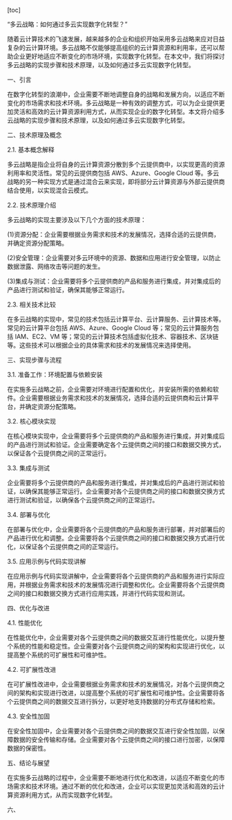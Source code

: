 
[toc]                    
                
                
“多云战略：如何通过多云实现数字化转型？”

随着云计算技术的飞速发展，越来越多的企业和组织开始采用多云战略来应对日益复杂的云计算环境。多云战略不仅能够提高组织的云计算资源和利用率，还可以帮助企业更好地适应不断变化的市场环境，实现数字化转型。在本文中，我们将探讨多云战略的实现步骤和技术原理，以及如何通过多云实现数字化转型。

一、引言

在数字化转型的浪潮中，企业需要不断地调整自身的战略和发展方向，以适应不断变化的市场需求和技术环境。多云战略是一种有效的调整方式，可以为企业提供更加灵活和高效的云计算资源利用方式，从而实现企业的数字化转型。本文将介绍多云战略的实现步骤和技术原理，以及如何通过多云实现数字化转型。

二、技术原理及概念

2.1. 基本概念解释

多云战略是指企业将自身的云计算资源分散到多个云提供商中，以实现更高的资源利用率和灵活性。常见的云提供商包括 AWS、Azure、Google Cloud 等。多云战略的另一种实现方式是通过混合云来实现，即将部分云计算资源与外部云提供商结合使用，以实现混合云模式。

2.2. 技术原理介绍

多云战略的实现主要涉及以下几个方面的技术原理：

(1)资源分配：企业需要根据业务需求和技术的发展情况，选择合适的云提供商，并确定资源分配策略。

(2)安全管理：企业需要对多云环境中的资源、数据和应用进行安全管理，以防止数据泄露、网络攻击等问题的发生。

(3)集成与测试：企业需要将多个云提供商的产品和服务进行集成，并对集成后的产品进行测试和验证，确保其能够正常运行。

2.3. 相关技术比较

在多云战略的实现中，常见的技术包括云计算平台、云计算服务、云计算技术等。常见的云计算平台包括 AWS、Azure、Google Cloud 等；常见的云计算服务包括 IAM、EC2、VM 等；常见的云计算技术包括虚拟化技术、容器技术、区块链等。这些技术可以根据企业的具体需求和技术的发展情况来选择使用。

三、实现步骤与流程

3.1. 准备工作：环境配置与依赖安装

在实施多云战略之前，企业需要对环境进行配置和优化，并安装所需的依赖和软件。企业需要根据业务需求和技术的发展情况，选择合适的云提供商和云计算平台，并确定资源分配策略。

3.2. 核心模块实现

在核心模块实现中，企业需要将多个云提供商的产品和服务进行集成，并对集成后的产品进行测试和验证。企业需要确定各个云提供商之间的接口和数据交换方式，以保证各个云提供商之间的正常运行。

3.3. 集成与测试

企业需要将多个云提供商的产品和服务进行集成，并对集成后的产品进行测试和验证，以确保其能够正常运行。企业需要对各个云提供商之间的接口和数据交换方式进行测试和验证，以确保各个云提供商之间的正常运行。

3.4. 部署与优化

在部署与优化中，企业需要将各个云提供商的产品和服务进行部署，并对部署后的产品进行优化和调整。企业需要将各个云提供商之间的接口和数据交换方式进行优化，以保证各个云提供商之间的正常运行。

3.5. 应用示例与代码实现讲解

在应用示例与代码实现讲解中，企业需要将各个云提供商的产品和服务进行实际应用，并根据业务需求和技术的发展情况进行调整和优化。企业需要将各个云提供商之间的接口和数据交换方式进行应用实践，并进行代码实现和测试。

四、优化与改进

4.1. 性能优化

在性能优化中，企业需要对各个云提供商之间的数据交互进行性能优化，以提升整个系统的性能和稳定性。企业需要对各个云提供商之间的架构和实现进行优化，以提高整个系统的可扩展性和可维护性。

4.2. 可扩展性改进

在可扩展性改进中，企业需要根据业务需求和技术的发展情况，对各个云提供商之间的架构和实现进行改进，以提高整个系统的可扩展性和可维护性。企业需要将各个云提供商之间的数据交互进行拆分，以更好地支持数据的分布式存储和检索。

4.3. 安全性加固

在安全性加固中，企业需要对各个云提供商之间的数据交互进行安全性加固，以保障数据的安全传输和存储。企业需要对各个云提供商之间的接口进行加密，以保障数据的保密性。

五、结论与展望

在实施多云战略的过程中，企业需要不断地进行优化和改进，以适应不断变化的市场需求和技术环境。通过不断的优化和改进，企业可以实现更加灵活和高效的云计算资源利用方式，从而实现数字化转型。

六、

